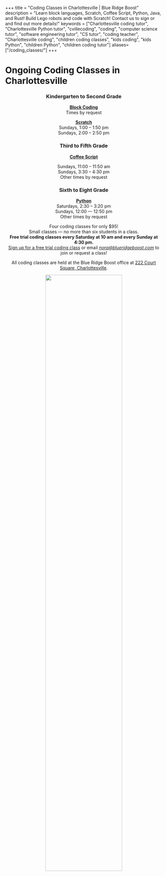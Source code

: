 +++
title = "Coding Classes in Charlottesville | Blue Ridge Boost"
description = "Learn block languages, Scratch, Coffee Script, Python, Java, and Rust! Build Lego robots and code with Scratch! Contact us to sign or and find out more details!"
keywords = ["Charlottesville coding tutor", "Charlottesville Python tutor", "cvillecoding", "coding", "computer science tutor", "software engineering tutor", "CS tutor", "coding teacher", "Charlottesville coding", "children coding classes", "kids coding", "kids Python", "children Python", "children coding tutor"]
aliases=["/coding_classes/"]
+++
 
 # Ongoing Coding Classes in Charlottesville

<div class="container">

<div class="row">


<p></p>


<div class="row" align="center">
<div class="col-sm-4" align="center">
<h3>Kindergarten to Second Grade</h3>
<p></p>
<a href="/classes/coding/kids-block-coding"><b>Block Coding</b></a><br>
Times by request
<p>

<p>
<a href="/classes/coding/scratch"><b>Scratch</b></a><br>
Sundays, 1:00 &ndash; 1:50 pm <br>
Sundays, 2:00 &ndash; 2:50 pm
</div>




<div class="col-sm-3" align="center">
<h3>Third to Fifth Grade</h3>
<p></p>
<a href="/classes/coding/tweens-coffee-script"><b>Coffee Script</b></a> 
<p>
Sundays, 11:00 &ndash; 11:50 am<br>
Sundays, 3:30 &ndash; 4:30 pm<br>
Other times by request
<p>

</p>


</div>
<div class="col-sm-3" align="center">
<h3>Sixth to Eight Grade</h3>
<p></p>
<a href="/classes/coding/middle-school-python"><b>Python</b></a></br>
Saturdays, 2:30 &ndash; 3:20 pm<br>
Sundays, 12:00 &mdash; 12:50 pm<br>
Other times by request<br>
<p>
</p>


</div>
</div>

<p></p>



<div class="row">
<div class="col-md-12" align="center">

<p></p>
<div class="lightnote">
Four coding classes for only $95!<br>
Small classes &mdash; no more than six students in a class.
</div>

<div>
<b>Free trial coding classes every Saturday at 10 am and every Sunday at 4:30 pm.</b><br>
<a href="https://trialcodingclasses.youcanbook.me/">Sign up for a free trial coding class</a> or email <a href="mailto:nora@blueridgeboost.com"><em>nora@blueridgeboost.com</em></a> to join or request a class!
</div>


<p>

</p></p>

<div class="hanging">All coding classes are held at the Blue Ridge Boost office at <a href="https://www.google.com/maps/place/222+Court+Square,+Charlottesville,+VA+22902/@38.0310664,-78.4791609,17z/data=!3m1!4b1!4m5!3m4!1s0x89b38627a3559ba7:0x8f9b07d311b4dd9b!8m2!3d38.0310622!4d-78.4769669">222 Court Square, Charlottesville</a>. </div>

<p></p>
<p>
<img src="/images/coding.png" width=70%">
</div>
</div>

</div>
<p>
</p>



